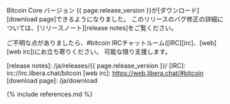 Bitcoin Core バージョン {{ page.release_version }}が[ダウンロード][download page]できるようになりました。
このリリースのバグ修正の詳細については、[リリースノート][release notes]をご覧ください。

ご不明な点がありましたら、#bitcoin IRCチャットルーム([IRC][irc]、[web][web irc])にお立ち寄りください。
可能な限り支援します。

[release notes]: /ja/releases/{{ page.release_version }}/
[IRC]: irc://irc.libera.chat/bitcoin
[web irc]: https://web.libera.chat/#bitcoin
[download page]: /ja/download

{% include references.md %}
